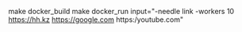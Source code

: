 make docker_build
make docker_run input="-needle link -workers 10 https://hh.kz https://google.com https:/youtube.com"
